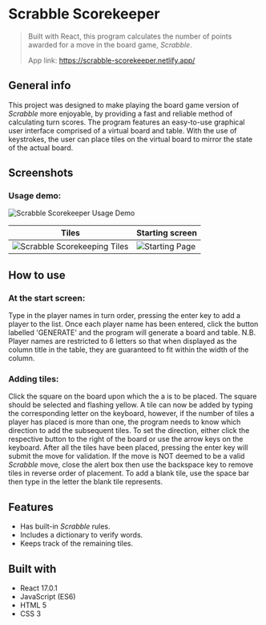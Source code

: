 # Scrabble Scorekeeper
> Built with React, this program calculates the number of points awarded for a move in the board game, *Scrabble*.
> 
> App link: https://scrabble-scorekeeper.netlify.app/

## General info

This project was designed to make playing the board game version of *Scrabble* more enjoyable, by providing a fast and reliable method of calculating turn scores. The program features an easy-to-use graphical user interface comprised of a virtual board and table. With the use of keystrokes, the user can place tiles on the virtual board to mirror the state of the actual board. 


## Screenshots
### Usage demo:
![Scrabble Scorekeeper Usage Demo](https://user-images.githubusercontent.com/44094740/104004433-a9791e80-519b-11eb-989f-ed604a78da45.gif)


| Tiles | Starting screen |
| ------------- | ------------- |
| ![Scrabble Scorekeeping Tiles](https://user-images.githubusercontent.com/44094740/99147316-f0ed9d80-2677-11eb-846a-52713c49c507.png) | ![Starting Page](https://user-images.githubusercontent.com/44094740/99147318-f1863400-2677-11eb-9058-a6207b2635fc.png) |

## How to use
### At the start screen:
Type in the player names in turn order, pressing the enter key to add a player to the list. Once each player name has been entered, click the button labelled 'GENERATE' and the program will generate a board and table. 
N.B. Player names are restricted to 6 letters so that when displayed as the column title in the table, they are guaranteed to fit within the width of the column.

### Adding tiles:
Click the square on the board upon which the a is to be placed. The square should be selected and flashing yellow.
A tile can now be added by typing the corresponding letter on the keyboard, however, if the number of tiles a player has placed is more than one, the program needs to know which direction to add the subsequent tiles. To set the direction, either click the respective button to the right of the board or use the arrow keys on the keyboard. After all the tiles have been placed, pressing the enter key will submit the move for validation. If the move is NOT deemed to be a valid *Scrabble* move, close the alert box then use the backspace key to remove tiles in reverse order of placement. 
To add a blank tile, use the space bar then type in the letter the blank tile represents.


## Features
* Has built-in *Scrabble* rules.
* Includes a dictionary to verify words.
* Keeps track of the remaining tiles.


## Built with
* React 17.0.1
* JavaScript (ES6)
* HTML 5
* CSS 3
